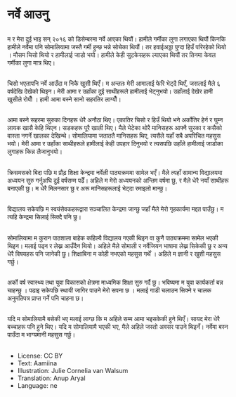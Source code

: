 # नर्वे आउनु

##
म र मेरा दुई भाइ सन् २०१६ को डिसेम्बरमा नर्वे आएका थियौं। हामीले गर्मीका लुगा लगाएका थियौं किनकि हामीले नर्वेमा पनि सोमालियामा जस्तै गर्मी हुन्छ भन्ने सोचेका थियौं। तर हवाईअड्डा पुग्दा हिउँ परिरहेको थियो । मौसम चिसो थियो र हामीलाई जाडो भयो। हामीले केही सुटकेसहरू ल्याएका थियौं तर तिनमा केवल गर्मीका लुगा मात्र थिए।

##
चिसो भएतापनि नर्वे आउँदा म निकै खुसी थिएँ। म अन्ततः मेरी आमालाई फेरि भेट्दै थिएँ, जसलाई मैले ६ वर्षदेखि देखेको थिइन। मेरी आमा र उहाँका दुई साथीहरूले हामीलाई भेट्नुभयो। उहाँलाई देखेर हामी खुसीले रोयौँ । हामी आमा बस्ने सानो सहरतिर लाग्यौँ।

##
आमा बस्ने सहरमा सुरुका दिनहरू धेरै अनौठा थिए। एकातिर चिसो र हिउँ थियो भने अर्कोतिर हेर्न र घुम्न लायक खासै केहि थिएन। सडकहरू पूरै खाली थिए। मैले भेटेका थोरै मानिसहरू आफ्नै सुरका र कसैको वास्ता नगर्ने खालका देखिन्थे। सोमालियामा जताततै मानिसहरू थिए, त्यसैले यहाँ सबै अपरिचित महसुस भयो। मेरी आमा र उहाँका साथीहरूले हामीलाई केही उपहार दिनुभयो र त्यसपछि उहाँले हामीलाई जाडोका लुगाहरू किन्न लैजानुभयो।

##
क्रिसमसको बिदा पछि म प्रौढ़ शिक्षा केन्द्रमा नर्वेली पाठ्यक्रममा सामेल भएँ। मैले त्यहाँ सामान्य विद्यालयमा अध्ययन सुरु गर्नुअघि दुई वर्षसम्म पढेँ। अहिले म मेरो अध्ययनको अन्तिम वर्षमा छु, र मैले धेरै नयाँ साथीहरू बनाएकी छु। म धेरै मिलनसार छु र अरू मानिसहरूलाई भेट्दा रमाइलो मान्छु।

##
विद्यालय सकेपछि म स्वयंसेवकहरूद्वारा सञ्चालित केन्द्रमा जान्छु जहाँ मैले मेरो गृहकार्यमा मद्दत पाउँछु। म त्यहि केन्द्रमा सिलाई सिक्दै पनि छु।

##
सोमालियामा म कुरान पाठशाला बाहेक कहिल्यै विद्यालय गएकी थिइन वा कुनै पाठ्यक्रममा सामेल भएकी थिइन। मलाई पढ्न र लेख्न आउँदैन थियो। अहिले मैले सोमाली र नर्वेजियन भाषामा लेख्न सिकेकी छु र अन्य धेरै विषयहरू पनि जानेकी छु। शिक्षाबिना म कोही नभएको महसुस गर्थें । अहिले म ज्ञानी र खुशी महसुस गर्छु।

##
अर्को वर्ष स्वास्थ्य तथा युवा विकासको क्षेत्रमा माध्यमिक शिक्षा सुरु गर्दै छु। भविष्यमा म युवा कार्यकर्ता बन्न चाहन्छु । पढाइ सकेपछि स्थायी जागिर पाउने मेरो सपना छ । मलाई गाडी चलाउन सिक्ने र चालक अनुमतिपत्र प्राप्त गर्ने पनि चाहना छ।

##
यदि म सोमालियामै बसेकी भए मलाई लाग्छ कि म अहिले सम्म आमा भइसकेकी हुने थिएँ। सायद मेरा धेरै बच्चाहरू पनि हुने थिए। यदि म सोमालियामै भएकी भए, मैले अहिले जस्तो अवसर पाउने थिइनँ। नर्वेमा बस्न पाउँदा म भाग्यमानी महसुस गर्छु।

##
* License: CC BY
* Text: Aamiina
* Illustration: Julie Cornelia van Walsum
* Translation: Anup Aryal
* Language: ne
